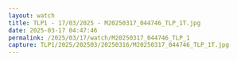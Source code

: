 ```yaml
---
layout: watch
title: TLP1 - 17/03/2025 - M20250317_044746_TLP_1T.jpg
date: 2025-03-17 04:47:46
permalink: /2025/03/17/watch/M20250317_044746_TLP_1
capture: TLP1/2025/202503/20250316/M20250317_044746_TLP_1T.jpg
---
```

